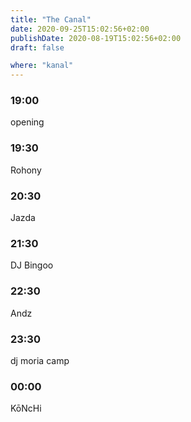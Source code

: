 ```yaml
---
title: "The Canal"
date: 2020-09-25T15:02:56+02:00
publishDate: 2020-08-19T15:02:56+02:00
draft: false

where: "kanal"
---
```


### 19:00
opening

### 19:30
Rohony

### 20:30
Jazda

### 21:30
DJ Bingoo

### 22:30
Andz

### 23:30
dj moria camp

### 00:00
KōNcHi
